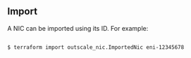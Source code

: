 ## Import

A NIC can be imported using its ID. For example:

```console

$ terraform import outscale_nic.ImportedNic eni-12345678

```